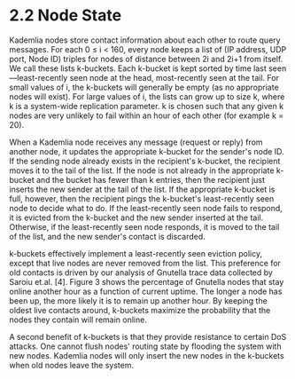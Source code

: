# 2.2 Node State

Kademlia nodes store contact information about each other to route query messages. For each 0 ≤ i < 160, every node keeps a list of (IP address, UDP port, Node ID) triples for nodes of distance between 2i and 2i+1 from itself. We call these lists k-buckets. Each k-bucket is kept sorted by time last seen—least-recently seen node at the head, most-recently seen at the tail. For small values of i, the k-buckets will generally be empty (as no appropriate nodes will exist). For large values of i, the lists can grow up to size k, where k is a system-wide replication parameter. k is chosen such that any given k nodes are very unlikely to fail within an hour of each other (for example k = 20).

When a Kademlia node receives any message (request or reply) from another node, it updates the appropriate k-bucket for the sender's node ID. If the sending node already exists in the recipient's k-bucket, the recipient moves it to the tail of the list. If the node is not already in the appropriate k-bucket and the bucket has fewer than k entries, then the recipient just inserts the new sender at the tail of the list. If the appropriate k-bucket is full, however, then the recipient pings the k-bucket's least-recently seen node to decide what to do. If the least-recently seen node fails to respond, it is evicted from the k-bucket and the new sender inserted at the tail. Otherwise, if the least-recently seen node responds, it is moved to the tail of the list, and the new sender's contact is discarded.

k-buckets effectively implement a least-recently seen eviction policy, except that live nodes are never removed from the list. This preference for old contacts is driven by our analysis of Gnutella trace data collected by Saroiu et.al. [4]. Figure 3 shows the percentage of Gnutella nodes that stay online another hour as a function of current uptime. The longer a node has been up, the more likely it is to remain up another hour. By keeping the oldest live contacts around, k-buckets maximize the probability that the nodes they contain will remain online.

A second benefit of k-buckets is that they provide resistance to certain DoS attacks. One cannot flush nodes' routing state by flooding the system with new nodes. Kademlia nodes will only insert the new nodes in the k-buckets when old nodes leave the system.